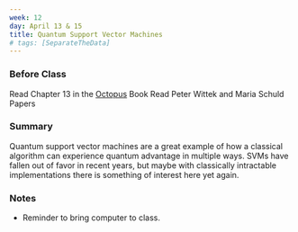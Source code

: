 ```yaml
---
week: 12
day: April 13 & 15
title: Quantum Support Vector Machines
# tags: [SeparateTheData]
---
```

### Before Class
Read Chapter 13 in the [Octopus](https://www.amazon.com/Programming-Quantum-Computers-Essential-Algorithms/dp/1492039683) Book
Read Peter Wittek and Maria Schuld Papers

### Summary
Quantum support vector machines are a great example of how a classical algorithm can experience quantum advantage in multiple ways. SVMs have fallen out of favor in recent years, but maybe with classically intractable implementations there is something of interest here yet again. 

### Notes
- Reminder to bring computer to class.


